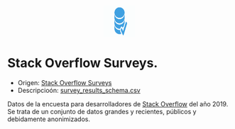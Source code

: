 <div align = "center">
    <img src = "../imagenes/logo_datasets.png" width = "70" height = "70" />
</div>

# Stack Overflow Surveys.

* Origen: [Stack Overflow Surveys](https://insights.stackoverflow.com/survey)
* Descripcioón: [survey_results_schema.csv](survey_results_schema.csv)

Datos de la encuesta para desarrolladores de [Stack Overflow](https://stackoverflow.com/) del año 2019. Se trata de un conjunto de datos grandes y recientes, públicos y debidamente anonimizados.